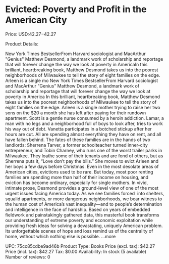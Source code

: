# Evicted: Poverty and Profit in the American City

Price: USD:$42.27-$42.27

Product Details:

New York Times BestsellerFrom Harvard sociologist and MacArthur "Genius" Matthew Desmond, a landmark work of scholarship and reportage that will forever change the way we look at poverty in AmericaIn this brilliant, heartbreaking book, Matthew Desmond takes us into the poorest neighborhoods of Milwaukee to tell the story of eight families on the edge. Arleen is a single mo New York Times BestsellerFrom Harvard sociologist and MacArthur "Genius" Matthew Desmond, a landmark work of scholarship and reportage that will forever change the way we look at poverty in America In this brilliant, heartbreaking book, Matthew Desmond takes us into the poorest neighborhoods of Milwaukee to tell the story of eight families on the edge. Arleen is a single mother trying to raise her two sons on the $20 a month she has left after paying for their rundown apartment. Scott is a gentle nurse consumed by a heroin addiction. Lamar, a man with no legs and a neighborhood full of boys to look after, tries to work his way out of debt. Vanetta participates in a botched stickup after her hours are cut. All are spending almost everything they have on rent, and all have fallen behind. The fates of these families are in the hands of two landlords: Sherrena Tarver, a former schoolteacher turned inner-city entrepreneur, and Tobin Charney, who runs one of the worst trailer parks in Milwaukee. They loathe some of their tenants and are fond of others, but as Sherrena puts it, “Love don’t pay the bills.” She moves to evict Arleen and her boys a few days before Christmas. Even in the most desolate areas of American cities, evictions used to be rare. But today, most poor renting families are spending more than half of their income on housing, and eviction has become ordinary, especially for single mothers. In vivid, intimate prose, Desmond provides a ground-level view of one of the most urgent issues facing America today. As we see families forced  into shelters, squalid apartments, or more dangerous neighborhoods, we bear witness to the human cost of America’s vast inequality—and to people’s determination and intelligence in the face of hardship. Based on years of embedded fieldwork and painstakingly gathered data, this masterful book transforms our understanding of extreme poverty and economic exploitation while providing fresh ideas for solving a devastating, uniquely American problem. Its unforgettable scenes of hope and loss remind us of the centrality of home, without which nothing else is possible. ...more

UPC: 75cc85cdbe9ad46b
Product Type: Books
Price (excl. tax): $42.27
Price (incl. tax): $42.27
Tax: $0.00
Availability: In stock (5 available)
Number of reviews: 0